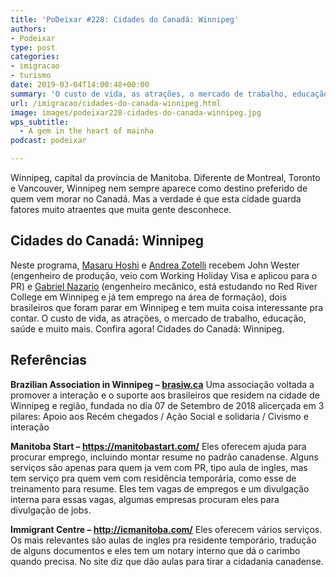 ```yaml
---
title: 'PoDeixar #228: Cidades do Canadá: Winnipeg'
authors:
- Podeixar
type: post
categories:
- imigracao
- turismo
date: 2019-03-04T14:00:48+00:00
summary: 'O custo de vida, as atrações, o mercado de trabalho, educação, saúde e muito mais. Confira agora! Cidades do Canadá: Winnipeg.'
url: /imigracao/cidades-do-canada-winnipeg.html
image: images/podeixar228-cidades-do-canada-winnipeg.jpg
wps_subtitle:
  - A gem in the heart of mainha
podcast: podeixar

---
```

Winnipeg, capital da província de Manitoba. Diferente de Montreal, Toronto e Vancouver, Winnipeg nem sempre aparece como destino preferido de quem vem morar no Canadá. Mas a verdade é que esta cidade guarda fatores muito atraentes que muita gente desconhece.

## Cidades do Canadá: Winnipeg

Neste programa, [Masaru Hoshi][1] e [Andrea Zotelli][2] recebem John Wester (engenheiro de produção, veio com Working Holiday Visa e aplicou para o PR) e <a href="https://www.linkedin.com/in/gabrielnazario/" target="_blank" rel="noreferrer noopener" aria-label="Gabriel Nazario (opens in a new tab)">Gabriel Nazario</a> (engenheiro mecânico, está estudando no Red River College em Winnipeg e já tem emprego na área de formação), dois brasileiros que foram parar em Winnipeg e tem muita coisa interessante pra contar. O custo de vida, as atrações, o mercado de trabalho, educação, saúde e muito mais. Confira agora! Cidades do Canadá: Winnipeg.<figure></figure> <figure class="wp-block-embed-youtube wp-block-embed is-type-video is-provider-youtube wp-embed-aspect-16-9 wp-has-aspect-ratio">

<div class="wp-block-embed__wrapper">
  <span class="embed-youtube" style="text-align:center; display: block;"></span>
</div></figure>

## Referências

**Brazilian Association in Winnipeg &#8211;** [**brasiw.ca**][3]
Uma associação voltada a promover a interação e o suporte aos brasileiros que residem na cidade de Winnipeg e região, fundada no dia 07 de Setembro de 2018 alicerçada em 3 pilares: Apoio aos Recém chegados / Ação Social e solidaria / Civismo e interação

**Manitoba Start &#8211; <https://manitobastart.com/>**
Eles oferecem ajuda para procurar emprego, incluindo montar resume no padrão canadense. Alguns serviços são apenas para quem ja vem com PR, tipo aula de ingles, mas tem serviço pra quem vem com residência temporária, como esse de treinamento para resume. Eles tem vagas de empregos e um divulgação interna para essas vagas, algumas empresas procuram eles para divulgação de jobs.

**Immigrant Centre &#8211; <http://icmanitoba.com/>**
Eles oferecem vários serviços. Os mais relevantes são aulas de ingles pra residente temporário, tradução de alguns documentos e eles tem um notary interno que dá o carimbo quando precisa. No site diz que dão aulas para tirar a cidadania canadense.



 [1]: /japa
 [2]: /andreazotelli
 [3]: http://brasiw.ca/
 [4]: https://vempra.ca/seguroviagem